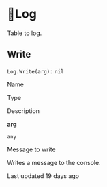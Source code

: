 # 📓Log

Table to log\.

## [](#write)Write

`Log.Write(arg):` `nil`

Name

Type

Description

**arg**

`any`

Message to write

Writes a message to the console\.

Last updated 19 days ago


